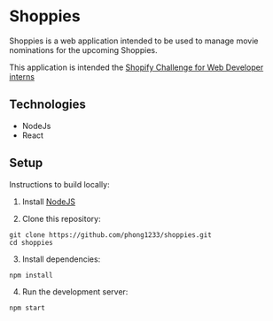 # Shoppies

Shoppies is a web application intended to be used to manage movie nominations for the upcoming Shoppies.

This application is intended the [Shopify Challenge for Web Developer interns](https://docs.google.com/document/d/1AZO0BZwn1Aogj4f3PDNe1mhq8pKsXZxtrG--EIbP_-w/edit)

## Technologies

* NodeJs
* React

## Setup

Instructions to build locally:

1. Install [NodeJS](https://nodejs.org/en/)

2. Clone this repository:
```
git clone https://github.com/phong1233/shoppies.git
cd shoppies
```

3. Install dependencies:
```
npm install
```

4. Run the development server:
```
npm start
```